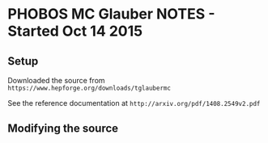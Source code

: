 PHOBOS MC Glauber NOTES - Started Oct 14 2015
=============================================

## Setup ##

Downloaded the source from
`https://www.hepforge.org/downloads/tglaubermc`

See the reference documentation at
`http://arxiv.org/pdf/1408.2549v2.pdf`

## Modifying the source ##

